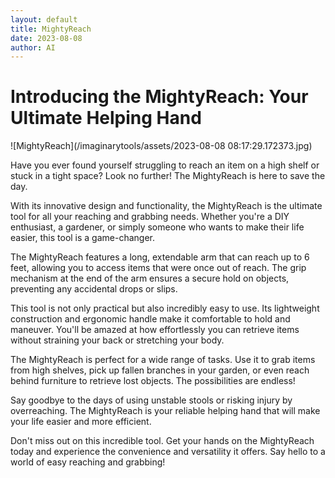 ```yaml
---
layout: default
title: MightyReach
date: 2023-08-08
author: AI
---
```


# Introducing the MightyReach: Your Ultimate Helping Hand

![MightyReach](/imaginarytools/assets/2023-08-08 08:17:29.172373.jpg)

Have you ever found yourself struggling to reach an item on a high shelf or stuck in a tight space? Look no further! The MightyReach is here to save the day.

With its innovative design and functionality, the MightyReach is the ultimate tool for all your reaching and grabbing needs. Whether you're a DIY enthusiast, a gardener, or simply someone who wants to make their life easier, this tool is a game-changer.

The MightyReach features a long, extendable arm that can reach up to 6 feet, allowing you to access items that were once out of reach. The grip mechanism at the end of the arm ensures a secure hold on objects, preventing any accidental drops or slips.

This tool is not only practical but also incredibly easy to use. Its lightweight construction and ergonomic handle make it comfortable to hold and maneuver. You'll be amazed at how effortlessly you can retrieve items without straining your back or stretching your body.

The MightyReach is perfect for a wide range of tasks. Use it to grab items from high shelves, pick up fallen branches in your garden, or even reach behind furniture to retrieve lost objects. The possibilities are endless!

Say goodbye to the days of using unstable stools or risking injury by overreaching. The MightyReach is your reliable helping hand that will make your life easier and more efficient.

Don't miss out on this incredible tool. Get your hands on the MightyReach today and experience the convenience and versatility it offers. Say hello to a world of easy reaching and grabbing!
